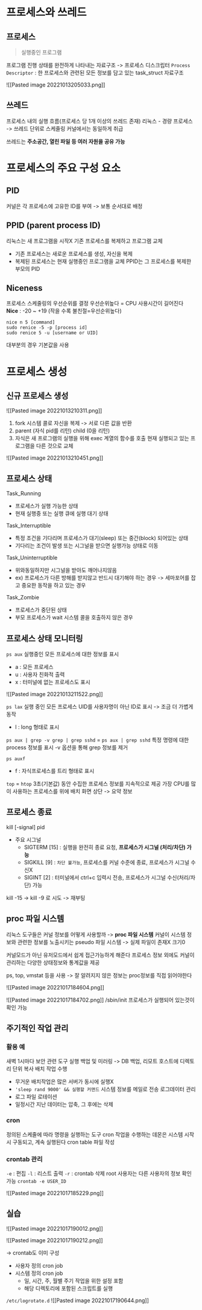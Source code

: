# 프로세스와 쓰레드

## 프로세스
> 실행중인 프로그램

프로그램 진행 상태를 완전하게 나타내는 자료구조 -> 프로세스 디스크립터
`Process Descriptor` : 한 프로세스와 관련된 모든 정보를 담고 있는 task_struct 자료구조

![[Pasted image 20221013205033.png]]

## 쓰레드
프로세스 내의 실행 흐름(프로세스 당 1개 이상의 쓰레드 존재)
리눅스 - 경량 프로세스 -> 쓰레드 단위로 스케줄링
커널에서는 동일하게 취급

쓰레드는 **주소공간, 열린 파일 등 여러 자원을 공유 가능**





# 프로세스의 주요 구성 요소
## PID
커널은 각 프로세스에 고유한 ID를 부여 -> 보통 순서대로 배정


## PPID (parent process ID)
리눅스는 새 프로그램을 시작X
기존 프로세스를 복제하고 프로그램 교체
- 기존 프로세스는 새로운 프로세스를 생성, 자신을 복제
- 복제된 프로세스는 현재 실행중인 프로그램을 교체
PPID는 그 프로세스를 복제한 부모의 PID


## Niceness
프로세스 스케줄링의 우선순위를 결정
우선순위높다 = CPU 사용시간이 길어진다
**Nice** : -20 ~ +19 (작을 수록 불친절=우선순위높다)

```
nice n 5 [command]
sudo renice -5 -p [process id]
sudo renice 5 -u [username or UID]
```

대부분의 경우 기본값을 사용




# 프로세스 생성

## 신규 프로세스 생성
![[Pasted image 20221013210311.png]]

1. fork 시스템 콜로 자신을 복제 -> 서로 다른 값을 반환
2. parent (자식 pid를 리턴) child (0을 리턴)
3.  자식은 새 프로그램의 실행을 위해 exec 계열의 함수를 호출
	현재 실행되고 있는 프로그램을 다른 것으로 교체


![[Pasted image 20221013210451.png]]




## 프로세스 상태
Task_Running
- 프로세스가 실행 가능한 상태
- 현재 실행중 또는 실행 큐에 실행 대기 상태

Task_Interruptible
- 특정 조건을 기다리며 프로세스가 대기(sleep) 또는 중간(block) 되어있는 상태
- 기다리는 조건이 발생 또는 시그널을 받으면 실행가능 상태로 이동

Task_Uninterruptible
- 위와동일하지만 시그널을 받아도 깨어나지않음
- ex) 프로세스가 다른 방해를 받지않고 반드시 대기해야 하는 경우 -> 세마포어를 잡고 중요한 동작을 하고 있는 경우

Task_Zombie
- 프로세스가 중단된 상태
- 부모 프로세스가 wait 시스템 콜을 호출하지 않은 경우




## 프로세스 상태 모니터링
`ps aux`
실행중인 모든 프로세스에 대한 정보를 표시
- a : 모든 프로세스
- u : 사용자 친화적 출력
- x : 터미널에 없는 프로세스도 표시

![[Pasted image 20221013211522.png]]

`ps lax`
실행 중인 모든 프로세스
UID를 사용자명이 아닌 ID로 표시 -> 조금 더 가볍게 동작
- l : long 형태로 표시

`ps aux | grep -v grep | grep sshd` = `ps aux | grep sshd`
특정 명령에 대한 process 정보를 표시
-v 옵션을 통해 grep 정보를 제거

`ps auxf`
- f : 자식프로세스를 트리 형태로 표시

`top` = `htop`
3초(기본값) 동안 수집한 프로세스 정보를 지속적으로 제공
가장 CPU를 많이 사용하는 프로세스를 위에 배치
화면 상단 -> 요약 정보




## 프로세스 종료
kill [-signal] pid

- 주요 시그널
	- SIGTERM [15] : 실행을 완전히 종료 요청, **프로세스가 시그널 (처리/차단) 가능**
	- SIGKILL [9] : `차단 불가능`, 프로세스를 커널 수준에 종료, 프로세스가 시그널 수신X
	- SIGINT [2] : 터미널에서 ctrl+c 입력시 전송, 프로세스가 시그널 수신(처리/차단) 가능

kill -15 -> kill -9 로 시도 -> 재부팅



## proc 파일 시스템

리눅스 도구들은 커널 정보를 어떻게 사용할까
-> **proc 파일 시스템**
커널이 시스템 정보와 관련한 정보를 노출시키는 pseudo 파일 시스템
-> 실제 파일이 존재X 크기0

커널모드가 아닌 유저모드에서 쉽게 접근가능하게 해준다
프로세스 정보 외에도 커널이 관리하는 다양한 상태정보와 통계값을 제공

ps, top, vmstat 등을 사용
-> 잘 알려지지 않은 정보는 proc정보를 직접 읽어야한다

![[Pasted image 20221017184604.png]]


![[Pasted image 20221017184702.png]]
/sbin/init 프로세스가 실행되어 있는것이 확인 가능





## 주기적인 작업 관리

### 활용 예
새벽 1시마다 보안 관련 도구 실행
백업 및 미러링 -> DB 백업, 리모트 호스트에 디렉토리 단위 복사
배치 작업 수행
- 무거운 배치작업은 많은 서버가 동시에 실행X
- `'sleep rand 9000' && 실행할 커맨드`
시스템 정보를 메일로 전송
로그데이터 관리
- 로그 파일 로테이션
- 일정시간 지난 데이터는 압축, 그 후에는 삭제

### cron
정의된 스케줄에 따라 명령을 실행하는 도구
cron 작업을 수행하는 데몬은 시스템 시작 시 구동되고, 계속 실행된다
cron table 파일 작성

### crontab 관리
`-e` : 편집
`-l` : 리스트 출력
`-r` : crontab 삭제
root 사용자는 다른 사용자의 정보 확인 가능 `crontab -e USER_ID`

![[Pasted image 20221017185229.png]]



## 실습

![[Pasted image 20221017190012.png]]

![[Pasted image 20221017190212.png]]

-> crontab도 이미 구성
- 사용자 정의 cron job
- 시스템 정의 cron job
	- 일, 시간, 주, 월별 주기 작업을 위한 설정 포함
	- 해당 디렉토리에 포함된 스크립트를 실행


`/etc/logrotate.d`
![[Pasted image 20221017190644.png]]


